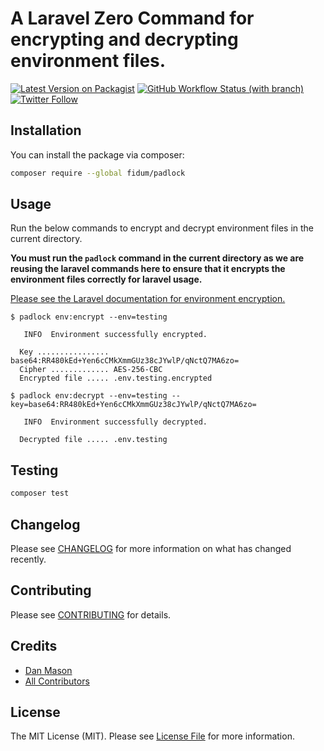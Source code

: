 # A Laravel Zero Command for encrypting and decrypting environment files.

[![Latest Version on Packagist](https://img.shields.io/packagist/v/fidum/padlock.svg?style=for-the-badge)](https://packagist.org/packages/fidum/padlock)
[![GitHub Workflow Status (with branch)](https://img.shields.io/github/actions/workflow/status/fidum/padlock/run-tests.yml?branch=main&style=for-the-badge)](https://github.com/fidum/padlock/actions?query=workflow%3Arun-tests+branch%3Amain)
[![Twitter Follow](https://img.shields.io/badge/follow-%40danmasonmp-1DA1F2?logo=twitter&style=for-the-badge)](https://twitter.com/danmasonmp)

## Installation

You can install the package via composer:

```bash
composer require --global fidum/padlock
```

## Usage

Run the below commands to encrypt and decrypt environment files in the current directory. 

**You must run the `padlock` command in the current directory as we are reusing the laravel commands here to ensure that it encrypts the 
environment files correctly for laravel usage.** 

[Please see the Laravel documentation for environment encryption.](https://laravel.com/docs/9.x/configuration#encrypting-environment-files) 

```console
$ padlock env:encrypt --env=testing

   INFO  Environment successfully encrypted.  

  Key ................ base64:RR480kEd+Yen6cCMkXmmGUz38cJYwlP/qNctQ7MA6zo=  
  Cipher ............. AES-256-CBC  
  Encrypted file ..... .env.testing.encrypted
```

```console 
$ padlock env:decrypt --env=testing --key=base64:RR480kEd+Yen6cCMkXmmGUz38cJYwlP/qNctQ7MA6zo=

   INFO  Environment successfully decrypted.  

  Decrypted file ..... .env.testing 
```

## Testing

```bash
composer test
```

## Changelog

Please see [CHANGELOG](CHANGELOG.md) for more information on what has changed recently.

## Contributing

Please see [CONTRIBUTING](https://github.com/dmason30/.github/blob/main/CONTRIBUTING.md) for details.

## Credits

- [Dan Mason](https://github.com/dmason30)
- [All Contributors](../../contributors)

## License

The MIT License (MIT). Please see [License File](LICENSE.md) for more information.
